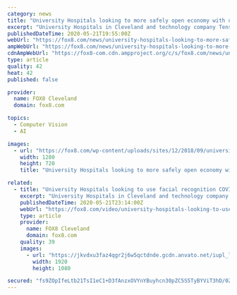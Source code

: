 ```yaml
---
category: news
title: "University Hospitals looking to more safely open economy with use of facial recognition COVID-19 testing"
excerpt: "University Hospitals in Cleveland and technology company TensorMark announced a partnership today that they say would allow for people to gather more safely."
publishedDateTime: 2020-05-21T19:55:00Z
webUrl: "https://fox8.com/news/university-hospitals-looking-to-more-safely-open-economy-with-use-of-facial-recognition-covid-19-testing/"
ampWebUrl: "https://fox8.com/news/university-hospitals-looking-to-more-safely-open-economy-with-use-of-facial-recognition-covid-19-testing/amp/"
cdnAmpWebUrl: "https://fox8-com.cdn.ampproject.org/c/s/fox8.com/news/university-hospitals-looking-to-more-safely-open-economy-with-use-of-facial-recognition-covid-19-testing/amp/"
type: article
quality: 42
heat: 42
published: false

provider:
  name: FOX8 Cleveland
  domain: fox8.com

topics:
  - Computer Vision
  - AI

images:
  - url: "https://fox8.com/wp-content/uploads/sites/12/2018/09/university-hospital.jpeg?w=1280&h=720&crop=1"
    width: 1280
    height: 720
    title: "University Hospitals looking to more safely open economy with use of facial recognition COVID-19 testing"

related:
  - title: "University Hospitals looking to use facial recognition COVID-19 testing"
    excerpt: "University Hospitals in Cleveland and technology company TensorMark announced a partnership today that they say would allow for people to gather more safely."
    publishedDateTime: 2020-05-21T23:14:00Z
    webUrl: "https://fox8.com/video/university-hospitals-looking-to-use-facial-recognition-covid-19-testing/5527248/"
    type: article
    provider:
      name: FOX8 Cleveland
      domain: fox8.com
    quality: 39
    images:
      - url: "https://jkvdxu3faz4qgr2j6w5qctdnde.gcdn.anvato.net/iupl_lin/6C9/8F8/6C98F89E677E4EDB9D9BF0AE2F38DD24.jpg?Expires=1684713600&KeyName=mcpkey1&Signature=HR-3qZfsqNQx5q3VSFKg9wqmXsc"
        width: 1920
        height: 1080

secured: "fs9ZOpIfeLtb21TsI1eC1+D3fAnzxOVYnYBuyhcn30pZC5S5TyBYViT3hD/0ZuaT3sJSlJfJLNqly4mkFAEHZF9pK4fyqQqwZtcHYA9Hjfm61wvyiHOyW5p2D/7PYeo7UG3emNnYvVqpeJNPbjyINjycP6WEgv/ZRpvgunleZtl6SJZR32f2bsXPPw9mM7f26dkFhy1idjrChG859m4girAmaZX0jzmQKz4DVh7ayjI/cQ0YERrZVobuatVNbn9MetilZpRyxdS/rCDp97dAySpdCjCVJg+wN+g+pgqjvkQ44e3rE9VweruPguNR2Y1Zuo8+UKgc4Lf8KRSpBs0eTPutDbqMxIZ1t3VhcK2/jnhAqBoNue10qynVfkM9+Z4BlTq4kkR1JAFE2gmosoFmwCUfLnt980lqMiCZnVmumvibbYYkniu4OHkhMIQ1/Wawpb8ST2IpPQQANYHD0KG2u8TKdA4/F+oInfU1L8UXYRA=;mW4BP90+0YgTxksg8Euz6A=="
---
```


